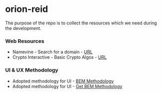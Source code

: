 # orion-reid

The purpose of the repo is to collect the resources which we need during the development.

### Web Resources

* Namevine - Search for a domain - [URL](https://namevine.com)
* Crypto Interactive - Basic Crypto Algos - [URL](http://crypto.interactive-maths.com)

### UI & UX Methodology

* Adopted methodology for UI - [BEM Methodology](https://en.bem.info/methodology/quick-start/)
* Adopted methodology for UI - [Get BEM Methodology](http://getbem.com/introduction/)
